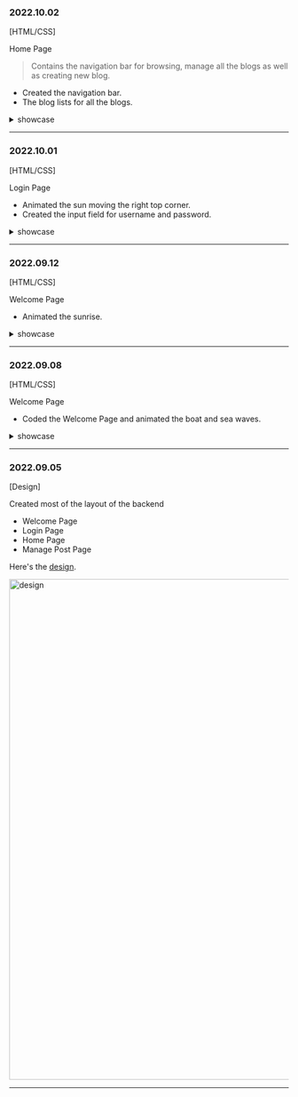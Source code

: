 ### 2022.10.02
[HTML/CSS]

Home Page

> Contains the navigation bar for browsing, manage all the blogs as well as creating new blog.
- Created the navigation bar.
- The blog lists for all the blogs.

<details>
  <summary>showcase</summary>
  <img with="1024" alt="" src="https://user-images.githubusercontent.com/82365010/193461038-1872c7ef-6546-49b4-aa74-cbeb8b5d1dc2.gif">
</details>


---

### 2022.10.01
[HTML/CSS]

Login Page
- Animated the sun moving the right top corner.
- Created the input field for username and password.

<details>
  <summary>showcase</summary>
  <img with="1024" alt="" src="https://user-images.githubusercontent.com/82365010/193397618-0a317bb8-9228-481d-aeb0-e71d795eb74f.gif">
</details>

---

### 2022.09.12
[HTML/CSS]

Welcome Page
- Animated the sunrise.

<details>
  <summary>showcase</summary>
<img width="901" alt="sunrise" src="https://user-images.githubusercontent.com/82365010/189623893-6142a79c-e42f-40ed-bdae-a80129712168.gif">
</details>

---

### 2022.09.08
[HTML/CSS]

Welcome Page
- Coded the Welcome Page and animated the boat and sea waves.

<details>
  <summary>showcase</summary>
<img width="901" alt="sea-waves" src="https://user-images.githubusercontent.com/82365010/189623590-7c3b21a2-3a5e-4bc4-9044-c31012738cfd.gif">
</details>

---

### 2022.09.05
[Design]

Created most of the layout of the backend
- Welcome Page
- Login Page
- Home Page
- Manage Post Page

Here's the [design](https://www.figma.com/file/HLHnjd30QOWMBZnXqELzzX/Backend-NodeJS?node-id=0%3A1).

<img width="901" alt="design" src="https://user-images.githubusercontent.com/82365010/189623820-369c7630-bfb3-41aa-a3e3-4118b0191c4d.png">

---
